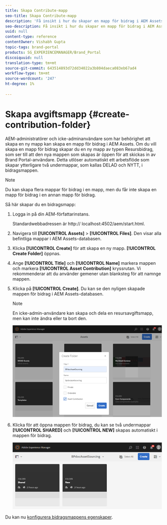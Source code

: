 ```yaml
---
title: Skapa Contribute-mapp
seo-title: Skapa Contribute-mapp
description: 'Få insikt i hur du skapar en mapp för bidrag i AEM Assets. '
seo-description: Få insikt i hur du skapar en mapp för bidrag i AEM Assets.
uuid: null
content-type: reference
contentOwner: Vishabh Gupta
topic-tags: brand-portal
products: SG_EXPERIENCEMANAGER/Brand_Portal
discoiquuid: null
translation-type: tm+mt
source-git-commit: 643514893d72dd34022a3b804daeca083eb67ad4
workflow-type: tm+mt
source-wordcount: '247'
ht-degree: 1%

---
```



# Skapa avgiftsmapp {#create-contribution-folder}


AEM-administratörer och icke-adminanvändare som har behörighet att skapa en ny mapp kan skapa en mapp för bidrag i AEM Assets.
Om du vill skapa en mapp för bidrag skapar du en ny mapp av typen Resursbidrag, som ser till att den nya mappen som skapas är öppen för att skickas in av Brand Portal-användare.  Detta utlöser automatiskt ett arbetsflöde som skapar ytterligare två undermappar, som kallas DELAD och NYTT, i bidragsmappen.

>[!NOTE]
>
>Du kan skapa flera mappar för bidrag i en mapp, men du får inte skapa en mapp för bidrag i en annan mapp för bidrag.


Så här skapar du en bidragsmapp:
1. Logga in på din AEM-författarinstans.

   Standardwebbadressen är http:// localhost:4502/aem/start.html.

1. Navigera till **[!UICONTROL Assets]** > **[!UICONTROL Files]**. Den visar alla befintliga mappar i AEM Assets-databasen.

1. Klicka **[!UICONTROL Create]** för att skapa en ny mapp. **[!UICONTROL Create Folder]** öppnas.

1. Ange **[!UICONTROL Title]** och **[!UICONTROL Name]** markera mappen och markera **[!UICONTROL Asset Contribution]** kryssrutan.
Vi rekommenderar att du använder gemener utan blanksteg för att namnge mappen.

1. Klicka på **[!UICONTROL Create]**. Du kan se den nyligen skapade mappen för bidrag i AEM Assets-databasen.

   >[!NOTE]
   >
   >En icke-admin-användare kan skapa och dela en resursavgiftsmapp, men kan inte ändra eller ta bort den.

   ![](assets/create-contribution-folder.png)

1. Klicka för att öppna mappen för bidrag, du kan se två undermappar **[!UICONTROL SHARED]** och **[!UICONTROL NEW]** skapas automatiskt i mappen för bidrag.

   ![](assets/contribution-folder.png)

Du kan nu [konfigurera bidragsmappens egenskaper](brand-portal-configure-contribution-folder-properties.md).


